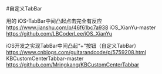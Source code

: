 #自定义TabBar

用的
iOS-TabBar中间凸起点击完全有反应
https://www.jianshu.com/p/46f61bc7a938
iOS_XianYu-master
https://github.com/LBCoderLee/iOS_XianYu

iOS开发之实现TabBar中间凸起“+”按钮（自定义TabBar）
https://www.cnblogs.com/guitarandcode/p/5759208.html
KBCustomCenterTabbar-master
https://github.com/Mringkang/KBCustomCenterTabbar
